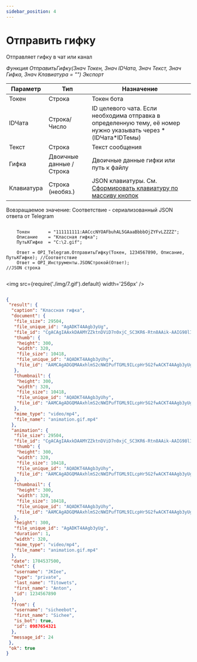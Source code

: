 ```yaml
---
sidebar_position: 4
---
```


# Отправить гифку
Отправляет гифку в чат или канал


*Функция ОтправитьГифку(Знач Токен, Знач IDЧата, Знач Текст, Знач Гифка, Знач Клавиатура = "") Экспорт*

  | Параметр | Тип | Назначение |
  |-|-|-|
  | Токен | Строка | Токен бота |
  | IDЧата | Строка/Число | ID целевого чата. Если необходима отправка в определенную тему, её номер нужно указывать через * (IDЧата*IDТемы) |
  | Текст | Строка | Текст сообщения |
  | Гифка | Двоичные данные / Строка | Двоичные данные гифки или путь к файлу |
  | Клавиатура | Строка (необяз.) | JSON клавиатуры. См. [Сформировать клавиатуру по массиву кнопок](./Sformirovat-klaviaturu-po-massivu-knopok) |
  
  Вовзращаемое значение: Соответствие - сериализованный JSON ответа от Telegram


```bsl title="Пример кода"
	
	Токен       = "111111111:AACccNYOAFbuhAL5GAaaBbbbOjZYFvLZZZZ";
	Описание    = "Классная гифка";
	ПутьКГифке  = "C:\2.gif";
	
	Ответ = OPI_Telegram.ОтправитьГифку(Токен, 1234567890, Описание, ПутьКГифке); //Соответствие
	Ответ = OPI_Инструменты.JSONСтрокой(Ответ);                                   //JSON строка                                            
	
```

<img src={require('./img/7.gif').default} width='256px' />

```json title="Результат"

{
 "result": {
  "caption": "Классная гифка",
  "document": {
   "file_size": 29504,
   "file_unique_id": "AgADKT4AAgb3yUg",
   "file_id": "CgACAgIAAxkDAAMYZZktnDViD7n0xjC_SC3KR6-Rtn8AAik-AAIG98lIGs3XybT9Oz00BA",
   "thumb": {
    "height": 300,
    "width": 320,
    "file_size": 10418,
    "file_unique_id": "AQADKT4AAgb3yUhy",
    "file_id": "AAMCAgADGQMAAxhlmS2cNWIPufTGML9ILcpHr5G2fwACKT4AAgb3yUgazdfJtP07PQEAB20AAzQE"
   },
   "thumbnail": {
    "height": 300,
    "width": 320,
    "file_size": 10418,
    "file_unique_id": "AQADKT4AAgb3yUhy",
    "file_id": "AAMCAgADGQMAAxhlmS2cNWIPufTGML9ILcpHr5G2fwACKT4AAgb3yUgazdfJtP07PQEAB20AAzQE"
   },
   "mime_type": "video/mp4",
   "file_name": "animation.gif.mp4"
  },
  "animation": {
   "file_size": 29504,
   "file_id": "CgACAgIAAxkDAAMYZZktnDViD7n0xjC_SC3KR6-Rtn8AAik-AAIG98lIGs3XybT9Oz00BA",
   "thumb": {
    "height": 300,
    "width": 320,
    "file_size": 10418,
    "file_unique_id": "AQADKT4AAgb3yUhy",
    "file_id": "AAMCAgADGQMAAxhlmS2cNWIPufTGML9ILcpHr5G2fwACKT4AAgb3yUgazdfJtP07PQEAB20AAzQE"
   },
   "thumbnail": {
    "height": 300,
    "width": 320,
    "file_size": 10418,
    "file_unique_id": "AQADKT4AAgb3yUhy",
    "file_id": "AAMCAgADGQMAAxhlmS2cNWIPufTGML9ILcpHr5G2fwACKT4AAgb3yUgazdfJtP07PQEAB20AAzQE"
   },
   "height": 300,
   "file_unique_id": "AgADKT4AAgb3yUg",
   "duration": 1,
   "width": 320,
   "mime_type": "video/mp4",
   "file_name": "animation.gif.mp4"
  },
  "date": 1704537500,
  "chat": {
   "username": "JKIee",
   "type": "private",
   "last_name": "Titowets",
   "first_name": "Anton",
   "id": 1234567890
  },
  "from": {
   "username": "sicheebot",
   "first_name": "Sichee",
   "is_bot": true,
   "id": 0987654321
  },
  "message_id": 24
 },
 "ok": true
}

```
